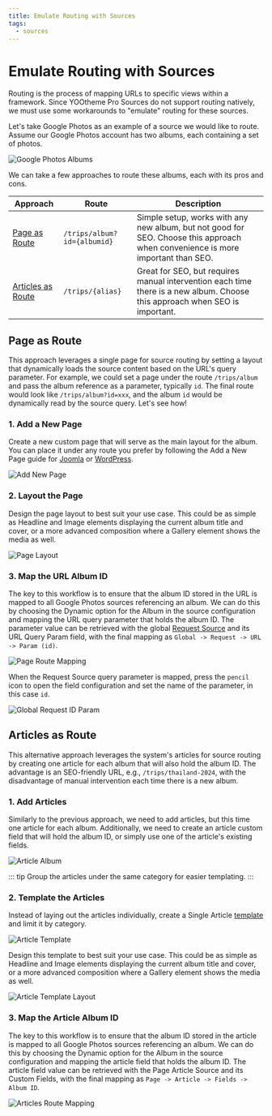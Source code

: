 ```yaml
---
title: Emulate Routing with Sources
tags:
  - sources
---
```


# Emulate Routing with Sources

Routing is the process of mapping URLs to specific views within a framework. Since YOOtheme Pro Sources do not support routing natively, we must use some workarounds to "emulate" routing for these sources.

Let's take Google Photos as an example of a source we would like to route. Assume our Google Photos account has two albums, each containing a set of photos.

![Google Photos Albums](./assets/routing/google-photos-albums.png)

We can take a few approaches to route these albums, each with its pros and cons.

| Approach | Route | Description |
| --- | --- | --- |
| [Page as Route](#page-as-route) | `/trips/album?id={albumid}` | Simple setup, works with any new album, but not good for SEO. Choose this approach when convenience is more important than SEO. |
| [Articles as Route](#articles-as-route) | `/trips/{alias}` | Great for SEO, but requires manual intervention each time there is a new album. Choose this approach when SEO is important. |

## Page as Route

This approach leverages a single page for source routing by setting a layout that dynamically loads the source content based on the URL's query parameter. For example, we could set a page under the route `/trips/album` and pass the album reference as a parameter, typically `id`. The final route would look like `/trips/album?id=xxx`, and the album `id` would be dynamically read by the source query. Let's see how!

### 1. Add a New Page

Create a new custom page that will serve as the main layout for the album. You can place it under any route you prefer by following the Add a New Page guide for [Joomla](https://yootheme.com/support/yootheme-pro/joomla/pages#add-a-new-page) or [WordPress](https://yootheme.com/support/yootheme-pro/wordpress/pages#add-a-new-page).

![Add New Page](./assets/routing/add-new-page.png)

### 2. Layout the Page

Design the page layout to best suit your use case. This could be as simple as Headline and Image elements displaying the current album title and cover, or a more advanced composition where a Gallery element shows the media as well.

![Page Layout](./assets/routing/album-layout.png)

### 3. Map the URL Album ID

The key to this workflow is to ensure that the album ID stored in the URL is mapped to all Google Photos sources referencing an album. We can do this by choosing the Dynamic option for the Album in the source configuration and mapping the URL query parameter that holds the album ID. The parameter value can be retrieved with the global [Request Source](./global#request) and its URL Query Param field, with the final mapping as `Global -> Request -> URL -> Param (id)`.

![Page Route Mapping](./assets/routing/page-route-mapping.png)

When the Request Source query parameter is mapped, press the `pencil` icon to open the field configuration and set the name of the parameter, in this case `id`.

![Global Request ID Param](./assets/routing/global-request-id-param.png)

## Articles as Route

This alternative approach leverages the system's articles for source routing by creating one article for each album that will also hold the album ID. The advantage is an SEO-friendly URL, e.g., `/trips/thailand-2024`, with the disadvantage of manual intervention each time there is a new album.

### 1. Add Articles

Similarly to the previous approach, we need to add articles, but this time one article for each album. Additionally, we need to create an article custom field that will hold the album ID, or simply use one of the article's existing fields.

![Article Album](./assets/routing/articles-route-album.png)

::: tip
Group the articles under the same category for easier templating.
:::

### 2. Template the Articles

Instead of laying out the articles individually, create a Single Article [template](https://yootheme.com/support/yootheme-pro/joomla/templates) and limit it by category.

![Article Template](./assets/routing/album-template.png)

Design this template to best suit your use case. This could be as simple as Headline and Image elements displaying the current album title and cover, or a more advanced composition where a Gallery element shows the media as well.

![Article Template Layout](./assets/routing/album-layout.png)

### 3. Map the Article Album ID

The key to this workflow is to ensure that the album ID stored in the article is mapped to all Google Photos sources referencing an album. We can do this by choosing the Dynamic option for the Album in the source configuration and mapping the article field that holds the album ID. The article field value can be retrieved with the Page Article Source and its Custom Fields, with the final mapping as `Page -> Article -> Fields -> Album ID`.

![Articles Route Mapping](./assets/routing/articles-route-mapping.png)
